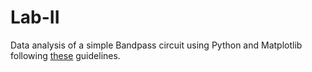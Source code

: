 # Lab-II

 Data analysis of a simple Bandpass circuit using Python and Matplotlib following [these](https://www.authorea.com/users/18589/articles/304710-a-short-guide-to-using-python-for-data-analysis-in-experimental-physics) guidelines.
